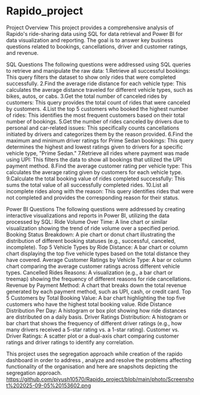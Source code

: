 # Rapido_project
Project Overview
This project provides a comprehensive analysis of Rapido's ride-sharing data using SQL for data retrieval and Power BI for data visualization and reporting. The goal is to answer key business questions related to bookings, cancellations, driver and customer ratings, and revenue.

SQL Questions
The following questions were addressed using SQL queries to retrieve and manipulate the raw data:
1.Retrieve all successful bookings: This query filters the dataset to show only rides that were completed successfully.
2.Find the average ride distance for each vehicle type: This calculates the average distance traveled for different vehicle types, such as bikes, autos, or cabs.
3.Get the total number of canceled rides by customers: This query provides the total count of rides that were canceled by customers.
4.List the top 5 customers who booked the highest number of rides: This identifies the most frequent customers based on their total number of bookings.
5.Get the number of rides canceled by drivers due to personal and car-related issues: This specifically counts cancellations initiated by drivers and categorizes them by the reason provided.
6.Find the maximum and minimum driver ratings for Prime Sedan bookings: This query determines the highest and lowest ratings given to drivers for a specific vehicle type, "Prime Sedan."
7.Retrieve all rides where payment was made using UPI: This filters the data to show all bookings that utilized the UPI payment method.
8.Find the average customer rating per vehicle type: This calculates the average rating given by customers for each vehicle type.
9.Calculate the total booking value of rides completed successfully: This sums the total value of all successfully completed rides.
10.List all incomplete rides along with the reason: This query identifies rides that were not completed and provides the corresponding reason for their status.

Power BI Questions
The following questions were addressed by creating interactive visualizations and reports in Power BI, utilizing the data processed by SQL:
Ride Volume Over Time: A line chart or similar visualization showing the trend of ride volume over a specified period.
Booking Status Breakdown: A pie chart or donut chart illustrating the distribution of different booking statuses (e.g., successful, canceled, incomplete).
Top 5 Vehicle Types by Ride Distance: A bar chart or column chart displaying the top five vehicle types based on the total distance they have covered.
Average Customer Ratings by Vehicle Type: A bar or column chart comparing the average customer ratings across different vehicle types.
Cancelled Rides Reasons: A visualization (e.g., a bar chart or treemap) showing the frequency of different reasons for ride cancellations.
Revenue by Payment Method: A chart that breaks down the total revenue generated by each payment method, such as UPI, cash, or credit card.
Top 5 Customers by Total Booking Value: A bar chart highlighting the top five customers who have the highest total booking value.
Ride Distance Distribution Per Day: A histogram or box plot showing how ride distances are distributed on a daily basis.
Driver Ratings Distribution: A histogram or bar chart that shows the frequency of different driver ratings (e.g., how many drivers received a 5-star rating vs. a 1-star rating).
Customer vs. Driver Ratings: A scatter plot or a dual-axis chart comparing customer ratings and driver ratings to identify any correlation.

This project uses the segregation approach while creation of the rapido dashboard in order to address , analyze and resolve the problems affecting functionality of the organisation and here are snapshots depicting the segregation approach.
https://github.com/piyush10570/Rapido_project/blob/main/photo/Screenshot%202025-09-05%20153602.png

